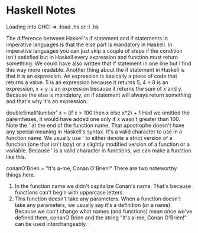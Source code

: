 # Haskell Notes

Loading into GHCI => :load <filename>.hs or :l <filename>.hs

The difference between Haskell's if statement and if statements in imperative languages is that the else part is mandatory in Haskell.
In imperative languages you can just skip a couple of steps if the condition isn't satisfied but in Haskell every expression and function must return something.
We could have also written that if statement in one line but I find this way more readable.
Another thing about the if statement in Haskell is that it is an expression.
An expression is basically a piece of code that returns a value. 5 is an expression because it returns 5, 4 + 8 is an expression, x + y is an expression because it returns the sum of x and y.
Because the else is mandatory, an if statement will always return something and that's why it's an expression.

doubleSmallNumber' x = (if x > 100 then x else x\*2) + 1
Had we omitted the parentheses, it would have added one only if x wasn't greater than 100.
Note the ' at the end of the function name.
That apostrophe doesn't have any special meaning in Haskell's syntax.
It's a valid character to use in a function name.
We usually use ' to either denote a strict version of a function (one that isn't lazy) or a slightly modified version of a function or a variable.
Because ' is a valid character in functions, we can make a function like this.

conanO'Brien = "It's a-me, Conan O'Brien!"
There are two noteworthy things here.

1. In the function name we didn't capitalize Conan's name. That's because functions can't begin with uppercase letters.
2. This function doesn't take any parameters. When a function doesn't take any parameters, we usually say it's a definition (or a name). Because we can't change what names (and functions) mean once we've defined them, conanO'Brien and the string "It's a-me, Conan O'Brien!" can be used interchangeably.
